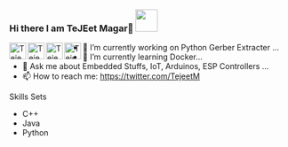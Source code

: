 ### Hi there I am TeJEet Magar👋 <img src="https://media.giphy.com/media/hvRJCLFzcasrR4ia7z/giphy.gif" width="40px">


<a href="https://tejeet.com">
  <img align="left" alt="Tejeet Magar Personal Site" width="30px" src="https://tejeet.com/images/github/mysite.png" />
</a>
<a href="https://twitter.com/tejeetm">
  <img align="left" alt="Tejeet Magar | Twitter" width="30px" src="https://tejeet.com/images/github/twitter.png" />
</a>
<a href="https://in.linkedin.com/in/tejeet-magar-613360b2">
  <img align="left" alt="Tejeet Magar LinkedIN" width="30px" src="https://tejeet.com/images/github/linkedin.png" />
</a>
<a href="https://github.com/Tejeet">
  <img align="left" alt="Tejeet Magar GitHub" width="30px" src="https://tejeet.com/images/github/github.png" />
</a>




- 🔭 I’m currently working on Python Gerber Extracter ...
- 🌱 I’m currently learning Docker...
- 💬 Ask me about Embedded Stuffs, IoT, Arduinos, ESP Controllers ...
- 📫 How to reach me: https://twitter.com/TejeetM 

Skills Sets 
- C++
- Java
- Python


